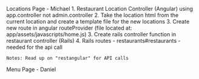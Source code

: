 Locations Page - Michael
	1. Restaurant Location Controller (Angular) using app.controller not admin.controller
	2. Take the location html from the current location and create a template file for the new locations
	3. Create new route in angular routeProvider (file located at: app/assets/javascripts/home.js)
	3. Create rails controller function in restaurant controller (Rails)
	4. Rails routes - restaurants#restaurants - needed for the api call

	Notes: Read up on "restangular" for API calls

Menu Page - Daniel

